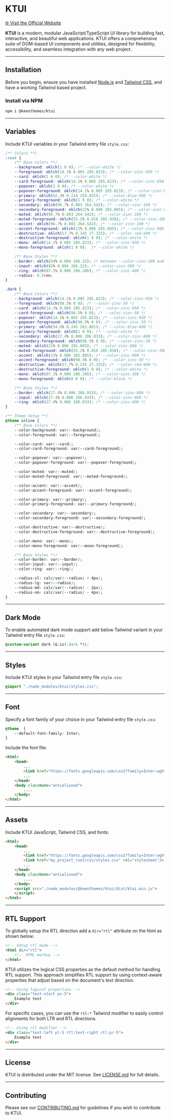 # KTUI

[🌐 Visit the Official Website](https://ktui.io)

**KTUI** is a modern, modular JavaScript/TypeScript UI library for building fast, interactive, and beautiful web applications. KTUI offers a comprehensive suite of DOM-based UI components and utilities, designed for flexibility, accessibility, and seamless integration with any web project.

---

## Installation

Before you begin, ensure you have installed [Node.js](https://nodejs.org) and [Tailwind CSS](https://tailwindcss.com/), and have a working Tailwind based project.

### Install via NPM

```bash
npm i @keenthemes/ktui
```

---

## Variables

Include KTUI variables in your Tailwind entry file `style.css`:

```css
/** Colors **/
:root {
    /** Base Colors **/
    --background: oklch(1 0 0); /* --color-white */
    --foreground: oklch(14.1% 0.005 285.823); /* --color-zinc-950 */
    --card: oklch(1 0 0); /* --color-white */
    --card-foreground: oklch(14.1% 0.005 285.823); /* --color-zinc-950 */
    --popover: oklch(1 0 0); /* --color-white */
    --popover-foreground: oklch(14.1% 0.005 285.823); /* --color-zinc-950 */
    --primary: oklch(62.3% 0.214 259.815); /* --color-blue-500 */
    --primary-foreground: oklch(1 0 0); /* --color-white */
    --secondary: oklch(96.7% 0.003 264.542); /* --color-zinc-100 */
    --secondary-foreground: oklch(21% 0.006 285.885); /* --color-zinc-900 */
    --muted: oklch(96.7% 0.003 264.542); /* --color-zinc-100 */
    --muted-foreground: oklch(55.2% 0.016 285.938); /* --color-zinc-500 */
    --accent: oklch(96.7% 0.003 264.542); /* --color-zinc-100 */
    --accent-foreground: oklch(21% 0.006 285.885); /* --color-zinc-900 */
    --destructive: oklch(57.7% 0.245 27.325); /* --color-red-600 */
    --destructive-foreground: oklch(1 0 0); /* --color-white */
    --mono: oklch(14.1% 0.005 285.823); /* --color-zinc-950 */
    --mono-foreground: oklch(1 0 0);  /* --color-white */

    /** Base Styles **/
    --border: oklch(94% 0.004 286.32); /* between --color-zinc-100 and --color-zinc-200 */
    --input: oklch(92% 0.004 286.32); /* --color-zinc-200 */
    --ring: oklch(87.1% 0.006 286.286); /* --color-zinc-400 */
    --radius: 0.5rem;
}

.dark {
    /** Base Colors **/
    --background: oklch(14.1% 0.005 285.823); /* --color-zinc-950 */
    --foreground: oklch(98.5% 0 0); /* --color-zinc-50 */
    --card: oklch(14.1% 0.005 285.823); /* --color-zinc-950 */
    --card-foreground: oklch(98.5% 0 0); /* --color-zinc-50 */
    --popover: oklch(14.1% 0.005 285.823); /* --color-zinc-950 */
    --popover-foreground: oklch(98.5% 0 0); /* --color-zinc-50 */
    --primary: oklch(54.6% 0.245 262.881); /* --color-blue-600 */
    --primary-foreground: oklch(1 0 0); /* --color-white */
    --secondary: oklch(27.4% 0.006 286.033); /* --color-zinc-800 */
    --secondary-foreground: oklch(98.5% 0 0); /* --color-zinc-50 */
    --muted: oklch(21% 0.006 285.885); /* --color-zinc-900 */
    --muted-foreground: oklch(55.2% 0.016 285.938); /* --color-zinc-500 */
    --accent: oklch(21% 0.006 285.885); /* --color-zinc-900 */
    --accent-foreground: oklch(98.5% 0 0); /* --color-zinc-50 */
    --destructive: oklch(57.7% 0.245 27.325); /* --color-red-600 */
    --destructive-foreground: oklch(1 0 0); /* --color-white */
    --mono: oklch(87.1% 0.006 286.286); /* --color-zinc-300 */
    --mono-foreground: oklch(0 0 0); /* --color-black */

    /** Base Styles **/
    --border: oklch(27.4% 0.006 286.033); /* --color-zinc-800 */
    --input: oklch(27.4% 0.006 286.033); /* --color-zinc-800 */
    --ring: oklch(27.4% 0.006 286.033); /* --color-zinc-600 */
}

/** Theme Setup **/
@theme inline {
    /** Base Colors **/
    --color-background: var(--background);
    --color-foreground: var(--foreground);

    --color-card: var(--card);
    --color-card-foreground: var(--card-foreground);

    --color-popover: var(--popover);
    --color-popover-foreground: var(--popover-foreground);

    --color-muted: var(--muted);
    --color-muted-foreground: var(--muted-foreground);

    --color-accent: var(--accent);
    --color-accent-foreground: var(--accent-foreground);

    --color-primary: var(--primary);
    --color-primary-foreground: var(--primary-foreground);

    --color-secondary: var(--secondary);
    --color-secondary-foreground: var(--secondary-foreground);

    --color-destructive: var(--destructive);
    --color-destructive-foreground: var(--destructive-foreground);

    --color-mono: var(--mono);
    --color-mono-foreground: var(--mono-foreground);

    /** Base Styles **/
    --color-border: var(--border);
    --color-input: var(--input);
    --color-ring: var(--ring);

    --radius-xl: calc(var(--radius) + 4px);
    --radius-lg: var(--radius);
    --radius-md: calc(var(--radius) - 2px);
    --radius-sm: calc(var(--radius) - 4px);
}
```

---

## Dark Mode

To enable automated dark mode support add below Tailwind variant in your Tailwind entry file `style.css`:

```css
@custom-variant dark (&:is(.dark *));
```

---

## Styles

Include KTUI styles in your Tailwind entry file `style.css`:

```css
@import "./node_modules/ktui/styles.css";
```

---

## Font

Specify a font family of your choice in your Tailwind entry file `style.css`:

```css
@theme  {
    --default-font-family: Inter;
}
```

Include the font file:

```html
<html>
    <head>
        ...
        <link href="https://fonts.googleapis.com/css2?family=Inter:wght@400;500;600;700&display=swap" rel="stylesheet"/>
        ...
    </head>
    <body className="antialiased">
        ....
    </body>
</html>
```

---

## Assets

Include KTUI JavaScript, Tailwind CSS, and fonts:

```html
<html>
    <head>
        ...
        <link href="https://fonts.googleapis.com/css2?family=Inter:wght@400;500;600;700&display=swap" rel="stylesheet"/>
        <link href="my_project_root/css/styles.css" rel="stylesheet"/>
        ...
    </head>
    <body className="antialiased">
        ....
    </body>
    <script src="./node_modules/@keenthemes/ktui/dist/ktui.min.js">
    </script>
</html>
```

---

## RTL Support

To globally setup the RTL direction add a `dir="rtl"` attribute on the html as shown below:

```html
<!-- Setup rtl mode -->
<html dir="rtl">
    <!-- HTML markup -->
</html>
```

KTUI utilizes the logical CSS properties as the default method for handling RTL support. This approach simplifies RTL support by using context-aware properties that adjust based on the document's text direction.

```html
<!-- Using logical properties -->
<div class="text-start ps-5">
    Example text
</div>
```

For specific cases, you can use the `rtl:*` Tailwind modifier to easily control alignments for both LTR and RTL directions.

```html
<!-- Using rtl modifier -->
<div class="text-left pl-5 rtl:text-right rtl:pr-5">
    Example text
</div>
```

---

## License

KTUI is distributed under the MIT license. See [LICENSE.md](https://github.com/keenthemes/reui/blob/main/LICENSE.md) for full details.

---

## Contributing

Please see our [CONTRIBUTING.md](https://github.com/keenthemes/reui/blob/main/CONTRIBUTING.md) for guidelines if you wish to contribute to KTUI.
